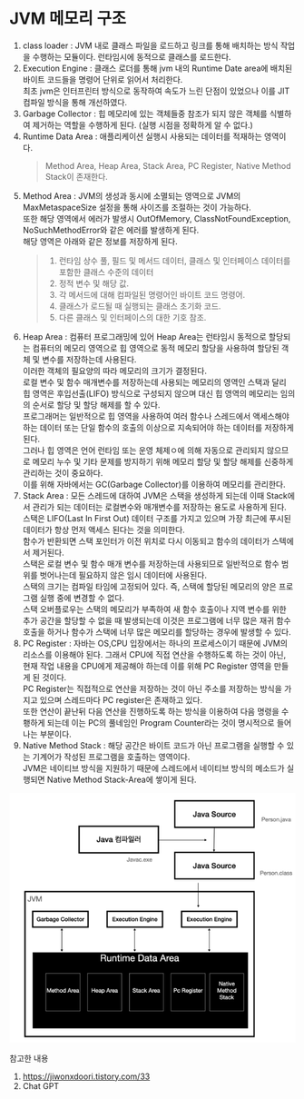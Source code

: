 <h1> JVM 메모리 구조 </h1>

1. class loader : JVM 내로 클래스 파일을 로드하고 링크를 통해 배치하는 방식 작업을 수행하는 모듈이다. 런타임시에 동적으로 클래스를 로드한다.
2. Execution Engine : 클래스 로더를 통해 jvm 내의 Runtime Date area에 배치된 바이트 코드들을 명령어 단위로 읽어서 처리한다. <br> 최초 jvm은 인터프린터 방식으로 동작하여 속도가 느린 단점이 있었으나 이를 JIT 컴파일 방식을 통해 개선하였다.
3. Garbage Collector : 힙 메모리에 있는 객체들중 참조가 되지 않은 객체를 식별하여 제거하는 역할을 수행하게 된다. (실행 시점을 정확하게 알 수 없다.)
4. Runtime Data Area : 애플리케이션 실행시 사용되는 데이터를 적재하는 영역이다.
   > Method Area, Heap Area, Stack Area, PC Register, Native Method Stack이 존재한다.
5. Method Area : JVM의 생성과 동시에 소멸되는 영역으로 JVM의 MaxMetaspaceSize 설정을 통해 사이즈를 조절하는 것이 가능하다. <br>
   또한 해당 영역에서 에러가 발생시 OutOfMemory, ClassNotFoundException, NoSuchMethodError와 같은 에러를 발생하게 된다. <br>
   해당 영역은 아래와 같은 정보를 저장하게 된다. 
   > 1. 런타임 상수 풀, 필드 및 메서드 데이터, 클래스 및 인터페이스 데이터를 포함한 클래스 수준의 데이터 <br>
   > 2. 정적 변수 및 해당 값.
   > 3. 각 메서드에 대해 컴파일된 명령어인 바이트 코드 명령어.
   > 4. 클래스가 로드될 때 실행되는 클래스 초기화 코드.
   > 5. 다른 클래스 및 인터페이스의 대한 기호 참조.
6. Heap Area : 컴퓨터 프로그래밍에 있어 Heap Area는 런타임시 동적으로 할당되는 컴퓨터의 메모리 영역으로 힙 영역으로 동적 메모리 할당을 사용하여 할당된 객체 및 변수를 저장하는데 사용된다. <br> 이러한 객체의 필요양의 따라 메모리의 크기가 결정된다.
<br> 로컬 변수 및 함수 매개변수를 저장하는데 사용되는 메모리의 영역인 스택과 달리 힙 영역은 후입선출(LIFO) 방식으로 구성되지 않으며 대신 힙 영역의 메모리는 임의의 순서로 할당 및 할당 해제를 할 수 있다.
<br> 프로그래머는 일반적으로 힙 영역을 사용하여 여러 함수나 스레드에서 액세스해야 하는 데이터 또는 단일 함수의 호출의 이상으로 지속되어야 하는 데이터를 저장하게된다.
<br> 그러나 힙 영역은 언어 런타임 또는 운영 체제ㅇ에 의해 자동으로 관리되지 않으므로 메모리 누수 및 기타 문제를 방지하기 위해 메모리 할당 및 할당 해제를 신중하게 관리하는 것이 중요하다.
<br> 이를 위해 자바에서는 GC(Garbage Collector)를 이용하여 메모리를 관리한다.
7. Stack Area : 모든 스레드에 대하여 JVM은 스택을 생성하게 되는데 이때 Stack에서 관리가 되는 데이터는 로컬변수와 매개변수를 저장하는 용도로 사용하게 된다.
   <br> 스택은 LIFO(Last In First Out) 데이터 구조를 가지고 있으며 가장 최근에 푸시된 데이터가 항상 먼저 액세스 된다는 것을 의미한다.
   <br> 함수가 반환되면 스택 포인터가 이전 위치로 다시 이동되고 함수의 데이터가 스텍에서 제거된다.
   <br> 스택은 로컬 변수 및 함수 매개 변수를 저장하는데 사용되므로 일반적으로 함수 범위를 벗어나는데 필요하지 않은 임시 데이터에 사용된다.
   <br> 스택의 크기는 컴파일 타임에 고정되어 있다. 즉, 스택에 할당된 메모리의 양은 프로그램 실행 중에 변경할 수 없다.
   <br> 스택 오버플로우는 스택의 메모리가 부족하여 새 함수 호출이나 지역 변수를 위한 추가 공간을 할당할 수 없을 때 발생되는데 이것은 프로그램에 너무 많은 재귀 함수 호출을 하거나 함수가 스택에 너무 많은 메모리를 할당하는 경우에 발생할 수 있다.
8. PC Register : 자바는 OS,CPU 입장에서는 하나의 프로세스이기 때문에 JVM의 리소스를 이용해야 된다. 그래서 CPU에 직접 연산을 수행하도록 하는 것이 아닌, 현재 작업 내용을 CPU에게 제공해야 하는데 이를 위해 PC Register 영역을 만들게 된 것이다.
   <br> PC Register는 직접적으로 연산을 저장하는 것이 아닌 주소를 저장하는 방식을 가지고 있으며 스레드마다 PC register은 존재하고 있다.
   <br> 또한 연산이 끝난뒤 다음 연산을 진행하도록 하는 방식을 이용하여 다음 명령을 수횅하게 되는데 이는 PC의 풀네임인 Program Counter라는 것이 명시적으로 들어나는 부분이다.
9. Native Method Stack : 해당 공간은 바이트 코드가 아닌 프로그램을 실행할 수 있는 기계어가 작성된 프로그램을 호출하는 영역이다. 
   <br> JVM은 네이티브 방식을 지원하기 때문에 스레드에서 네이티브 방식의 메소드가 실행되면 Native Method Stack-Area에 쌓이게 된다.

![img_1.png](img_1.png)


참고한 내용 
1. https://jiwonxdoori.tistory.com/33
2. Chat GPT